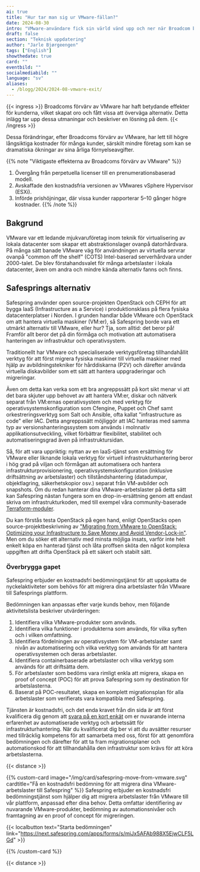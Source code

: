 ```yaml
---
ai: true
title: "Hur tar man sig ur VMware-fällan?"
date: 2024-08-30
intro: "VMware-användare fick sin värld vänd upp och ner när Broadcom beslutade att snabbt ändra användarvillkoren för VMware-programvaran år 2024."
draft: false
section: "Teknisk uppdatering"
author: "Jarle Bjørgeengen"
tags: ["English"]
showthedate: true
card: ""
eventbild: ""
socialmediabild: ""
language: "sv"
aliases:
  - /blogg/2024/2024-08-vmware-exit/
---
```

{{< ingress >}}
Broadcoms förvärv av VMware har haft betydande effekter för kunderna,
vilket skapat oro och fått vissa att överväga alternativ. Detta inlägg
tar upp dessa utmaningar och beskriver en lösning på dem.
{{< /ingress >}}

Dessa förändringar, efter Broadcoms förvärv av VMware, har lett till högre långsiktiga
kostnader för många kunder, särskilt mindre företag som kan se dramatiska
ökningar av sina årliga förnyelseavgifter.

{{% note "Viktigaste effekterna av Broadcoms förvärv av VMware" %}}

1. Övergång från perpetuella licenser till en prenumerationsbaserad modell.
2. Avskaffade den kostnadsfria versionen av VMwares vSphere Hypervisor (ESXi).
3. Införde prishöjningar, där vissa kunder rapporterar 5–10 gånger högre kostnader.
   {{% /note %}}

## Bakgrund

VMware var ett ledande mjukvaruföretag inom teknik för virtualisering av lokala
datacenter som skapar ett abstraktionslager ovanpå datorhårdvara. På många sätt
banade VMware väg för användningen av virtuella servrar ovanpå "common off the
shelf" (COTS) Intel-baserad serverhårdvara under 2000-talet. De blev
förstahandsvalet för många arbetslaster i lokala datacenter, även om andra och
mindre kända alternativ fanns och finns.

## Safesprings alternativ

Safespring använder open source-projekten OpenStack och CEPH för att bygga IaaS
(Infrastructure as a Service) i produktionsklass på flera fysiska
datacenterplatser i Norden. I grunden handlar både VMware och OpenStack om att
hantera virtuella maskiner (VM:er), så Safespring borde vara ett utmärkt
alternativ till VMware, eller hur? Tja, som alltid: det beror på! Framför allt
beror det på din förmåga och motivation att automatisera hanteringen av
infrastruktur och operativsystem.

Traditionellt har VMware och specialiserade verktygsföretag tillhandahållit
verktyg för att först migrera fysiska maskiner till virtuella maskiner med hjälp
av avbildningstekniker för hårddiskarna (P2V) och därefter använda virtuella
diskavbilder som ett sätt att hantera uppgraderingar och migreringar.

Även om detta kan verka som ett bra angreppssätt på kort sikt menar vi att det
bara skjuter upp behovet av att hantera VM:er, diskar och nätverk separat från
VM:ernas operativsystem och med verktyg för operativsystemskonfiguration som
Cfengine, Puppet och Chef samt orkestreringsverktyg som Salt och Ansible, ofta
kallat "infrastructure as code" eller IAC. Detta angreppssätt möjliggör att IAC
hanteras med samma typ av versionshanteringssystem som används i molnnativ
applikationsutveckling, vilket förbättrar flexibilitet, stabilitet och
automatiseringsgrad även på infrastruktursidan.

Så, för att vara uppriktig: nyttan av en IaaS-tjänst som ersättning för VMware
eller liknande lokala verktyg för virtuell infrastrukturhantering beror i hög
grad på viljan och förmågan att automatisera och hantera
infrastrukturprovisionering, operativsystemskonfiguration (inklusive
driftsättning av arbetslaster) och tillståndshantering (datadumpar,
objektlagring, säkerhetskopior osv.) separat från VM-avbilder och snapshots. Om
du redan hanterar dina VMware-arbetslaster på detta sätt kan Safespring nästan
fungera som en drop-in-ersättning genom att endast skriva om
infrastrukturkoden, med till exempel våra community-baserade
[Terraform-moduler][tfmodulesblog].

Du kan förstås testa OpenStack på egen hand, enligt OpenStacks open
source-projektbeskrivning av ["Migrating from VMware to OpenStack: Optimizing
your Infrastructure to Save Money and Avoid Vendor-Lock-in"][openstackmig].
Men om du söker ett alternativ med minsta möjliga insats, varför inte helt
enkelt köpa en hanterad tjänst och låta proffsen sköta den något komplexa
uppgiften att drifta OpenStack på ett säkert och stabilt sätt.

### Överbrygga gapet

Safespring erbjuder en kostnadsfri bedömningstjänst för att uppskatta de
nyckelaktiviteter som behövs för att migrera dina arbetslaster från VMware till
Safesprings plattform.

Bedömningen kan anpassas efter varje kunds behov, men följande aktivitetslista
beskriver utvärderingen:

1. Identifiera vilka VMware-produkter som används.
2. Identifiera vilka funktioner i produkterna som används, för vilka syften och i vilken omfattning.
3. Identifiera fördelningen av operativsystem för VM-arbetslaster samt nivån av automatisering och vilka verktyg som används för att hantera operativsystemen och deras arbetslaster.
4. Identifiera containerbaserade arbetslaster och vilka verktyg som används för att driftsätta dem.
5. För arbetslaster som bedöms vara rimligt enkla att migrera, skapa en proof of concept (POC) för att prova Safespring som ny destination för arbetslasterna.
6. Baserat på POC-resultatet, skapa en komplett migrationsplan för alla arbetslaster som verifierats vara kompatibla med Safespring.

Tjänsten är kostnadsfri, och det enda kravet från din sida är att först
kvalificera dig genom att [svara på en kort enkät][survey] om er nuvarande
interna erfarenhet av automatiserade verktyg och arbetssätt för
infrastrukturhantering. När du kvalificerat dig ber vi att du avsätter resurser
med tillräcklig kompetens för att samarbeta med oss, först för att genomföra
bedömningen och därefter för att ta fram migrationsplaner och automationskod för
att tillhandahålla den infrastruktur som krävs för att köra arbetslasterna.

{{< distance >}}

{{% custom-card image="/img/card/safespring-move-from-vmware.svg" cardtitle="Få en kostnadsfri bedömning för att migrera dina VMware-arbetslaster till Safespring" %}}
Safespring erbjuder en kostnadsfri bedömningstjänst som hjälper dig att migrera arbetslaster från VMware till vår plattform, anpassad efter dina behov. Detta omfattar identifiering av nuvarande VMware-produkter, bedömning av automationsnivåer och framtagning av en proof of concept för migreringen.

{{< localbutton text="Starta bedömningen" link="https://next.safespring.com/apps/forms/s/miJx5AFAb988X5EjwCLF5LGd" >}}

{{% /custom-card %}}

{{< distance >}}

[tfmodulesblog]: /blogg/2022/2022-03-terraform-module/
[survey]: https://next.safespring.com/apps/forms/s/miJx5AFAb988X5EjwCLF5LGd
[openstackmig]: https://www.openstack.org/vmware-migration-to-openstack-white-paper